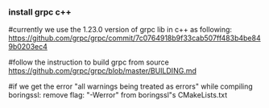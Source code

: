 ### install grpc c++ 

#currently we use the 1.23.0 version of grpc lib in c++ as following:
https://github.com/grpc/grpc/commit/7c0764918b9f33cab507ff483b4be849b0203ec4

#follow the instruction to build grpc from source
https://github.com/grpc/grpc/blob/master/BUILDING.md

#if we get the error "all warnings being treated as errors" while compiling boringssl:
remove flag: "-Werror" from boringssl"s CMakeLists.txt 